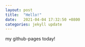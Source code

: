 ```yaml
---
layout: post
title:  "Hello!"
date:   2021-04-04 17:32:50 +0800
categories: jekyll update
---
```


my github-pages today!